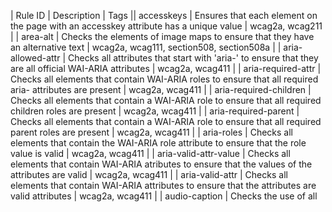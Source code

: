 | Rule ID | Description | Tags || accesskeys | Ensures that each element on the page with an accesskey attribute has a unique value | wcag2a, wcag211 |
| area-alt | Checks the <area> elements of image maps to ensure that they have an alternative text | wcag2a, wcag111, section508, section508a |
| aria-allowed-attr | Checks all attributes that start with 'aria-' to ensure that they are all official WAI-ARIA attributes | wcag2a, wcag411 |
| aria-required-attr | Checks all elements that contain WAI-ARIA roles to ensure that all required aria- attributes are present | wcag2a, wcag411 |
| aria-required-children | Checks all elements that contain a WAI-ARIA role to ensure that all required children roles are present | wcag2a, wcag411 |
| aria-required-parent | Checks all elements that contain a WAI-ARIA role to ensure that all required parent roles are present | wcag2a, wcag411 |
| aria-roles | Checks all elements that contain the WAI-ARIA role attribute to ensure that the role value is valid | wcag2a, wcag411 |
| aria-valid-attr-value | Checks all elements that contain WAI-ARIA atributes to ensure that the values of the attributes are valid | wcag2a, wcag411 |
| aria-valid-attr | Checks all elements that contain WAI-ARIA attributes to ensure that the attributes are valid attributes | wcag2a, wcag411 |
| audio-caption | Checks the use of all <audio> element to ensure that the element contains a <caption> element | wcag2a, wcag122, section508, section508a |
| blink | Checks to make sure that the <blink> tag is never used | wcag2a, wcag411 |
| button-name | Checks all <button> elements to ensure that they have a discernable accessible name | wcag2a, wcag111, section508, section508a |
| bypass | Ensures that each page has at least one mechanism for a keyboard-only user to bypass the navigation and jump straight to the content | wcag2a, wcag241, section508, section508o |
| checkboxgroup | Ensures that all checkbox groups have a group and that that group designation is consistent | wcag2a, wcag131 |
| color-contrast | Checks all elements to ensure that the contrast between the foreground and the background meets the WCAG 2 AA contrast ratio thresholds. | wcag2aa, wcag143 |
| data-table | Checks that data tables are marked up semantically and have the correct header structure | wcag2a, wcag131 |
| definition-list | Ensures that all <dl> elements are structured correctly | wcag2a, wcag131 |
| dlitem | Ensures that all <dd> and <dt> elements have a <dl> as a parent | wcag2a, wcag131 |
| document-title | Ensures that each HTML document contains a title | wcag2a, wcag242 |
| duplicate-id | Ensures that each element on the page with an ID attribute has a unique ID attribute value | wcag2a, wcag411 |
| empty-heading | Ensures that headings on the page do not contain empty text | wcag2a, wcag131 |
| frame-title | Ensure that all iframe and frame elements contain a unique and non-empty title attribute | wcag2a, wcag241 |
| heading-order | Ensure that the order in which the headings appear in the DOM is semantically correct | best-practice |
| html-lang | Ensures that every HTML document has a lang attribute and that it contains a valid value | wcag2a, wcag311 |
| image-alt | Ensures that every <img> element has alternative text or is marked as presentational | wcag2a, wcag111, section508, section508a |
| input-image-alt | Ensures that every <input> that represents an image button has an accessible name | wcag2a, wcag111, section508, section508a |
| label-title-only | Ensures that every <input> that requires a label is not only labeled using the title attribute | best-practice |
| label | Ensures that every input element that requires a label, has an appropriate label | wcag2a, wcag332, wcag131, section508, section508n |
| layout-table | Ensures that <table> elements that are being used for layout do not contain markup only relevant for data tables | wcag2a, wcag131 |
| link-name | Ensures that every link has an accessible name | wcag2a, wcag111, wcag412, section508, section508a |
| list | Ensures that lists are structured correctly | wcag2a, wcag131 |
| listitem | Ensures that every list item is used semantically | wcag2a, wcag131 |
| marquee | Ensures that the deprecated <marquee> tag is not used | wcag2a, wcag222, section508, section508j |
| meta-refresh | Ensures that <meta> refresh is not used | wcag2a, wcag2aaa, wcag221, wcag224, wcag325 |
| meta-viewport | Ensures that when <meta> viewport is used, it does not cause text scaling problems | wcag2aa, wcag144 |
| object-alt | Ensures that every <object> element has a text alternative | wcag2a, wcag111 |
| radiogroup | Ensures that radio button groups are part of a group structure | wcag2a, wcag131 |
| region | Ensures that all content on a page is contained within a landmark region | best-practice |
| scope | Ensures that the scope attribute is used correctly on tables | wcag2a, wcag411, wcag131 |
| server-side-image-map | Ensures that server-side image maps are never used | wcag2a, wcag211, section508, section508f |
| skip-link | Ensures that the best practice of having a skip link as the very first link in a page, is adhered-to | best-practice |
| tabindex | Ensures that explicit tabindex attributes that are greater than 0 are never used | best-practice |
| valid-lang | Ensures that when the 'lang' attribute is used, it has a valid value | wcag2aa, wcag312 |
| video-caption | Ensures that the HTML5 <video> tag is captioned | wcag2a, wcag122, wcag123, section508, section508a |
| video-description | Ensures that every <video> tag has an audio description | wcag2aa, wcag125, section508, section508a |